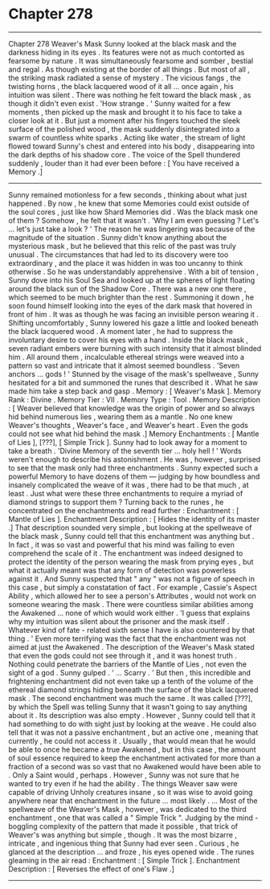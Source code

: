 
# Chapter 278


---

Chapter 278 Weaver's Mask
Sunny looked at the black mask and the darkness hiding in its eyes . Its features were not as much contorted as fearsome by nature . It was simultaneously fearsome and somber , bestial and regal . As though existing at the border of all things .
But most of all , the striking mask radiated a sense of mystery .
The vicious fangs , the twisting horns , the black lacquered wood of it all … once again , his intuition was silent . There was nothing he felt toward the black mask , as though it didn't even exist .
'How strange . '
Sunny waited for a few moments , then picked up the mask and brought it to his face to take a closer look at it .
But just a moment after his fingers touched the sleek surface of the polished wood , the mask suddenly disintegrated into a swarm of countless white sparks . Acting like water , the stream of light flowed toward Sunny's chest and entered into his body , disappearing into the dark depths of his shadow core .
The voice of the Spell thundered suddenly , louder than it had ever been before :
[ You have received a Memory .]
***
Sunny remained motionless for a few seconds , thinking about what just happened .
By now , he knew that some Memories could exist outside of the soul cores , just like how Shard Memories did .
Was the black mask one of them ? Somehow , he felt that it wasn't .
'Why I am even guessing ? Let's … let's just take a look ? '
The reason he was lingering was because of the magnitude of the situation . Sunny didn't know anything about the mysterious mask , but he believed that this relic of the past was truly unusual . The circumstances that had led to its discovery were too extraordinary , and the place it was hidden in was too uncanny to think otherwise .
So he was understandably apprehensive .
With a bit of tension , Sunny dove into his Soul Sea and looked up at the spheres of light floating around the black sun of the Shadow Core . There was a new one there , which seemed to be much brighter than the rest .
Summoning it down , he soon found himself looking into the eyes of the dark mask that hovered in front of him . It was as though he was facing an invisible person wearing it . Shifting uncomfortably , Sunny lowered his gaze a little and looked beneath the black lacquered wood .
A moment later , he had to suppress the involuntary desire to cover his eyes with a hand .
Inside the black mask , seven radiant embers were burning with such intensity that it almost blinded him . All around them , incalculable ethereal strings were weaved into a pattern so vast and intricate that it almost seemed boundless .
'Seven anchors … gods ! '
Stunned by the visage of the mask's spellweave , Sunny hesitated for a bit and summoned the runes that described it . What he saw made him take a step back and gasp .
Memory : [ Weaver's Mask ].
Memory Rank : Divine .
Memory Tier : VII .
Memory Type : Tool .
Memory Description : [ Weaver believed that knowledge was the origin of power and so always hid behind numerous lies , wearing them as a mantle . No one knew Weaver's thoughts , Weaver's face , and Weaver's heart . Even the gods could not see what hid behind the mask .]
Memory Enchantments : [ Mantle of Lies ], [???], [ Simple Trick ].
Sunny had to look away for a moment to take a breath .
'Divine Memory of the seventh tier … holy hell ! '
Words weren't enough to describe his astonishment . He was , however , surprised to see that the mask only had three enchantments . Sunny expected such a powerful Memory to have dozens of them — judging by how boundless and insanely complicated the weave of it was , there had to be that much , at least .
Just what were these three enchantments to require a myriad of diamond strings to support them ?
Turning back to the runes , he concentrated on the enchantments and read further :
Enchantment : [ Mantle of Lies ].
Enchantment Description : [ Hides the identity of its master .]
That description sounded very simple , but looking at the spellweave of the black mask , Sunny could tell that this enchantment was anything but . In fact , it was so vast and powerful that his mind was failing to even comprehend the scale of it .
The enchantment was indeed designed to protect the identity of the person wearing the mask from prying eyes , but what it actually meant was that any form of detection was powerless against it . And Sunny suspected that " any " was not a figure of speech in this case , but simply a constatation of fact .
For example , Cassie's Aspect Ability , which allowed her to see a person's Attributes , would not work on someone wearing the mask . There were countless similar abilities among the Awakened ... none of which would work either .
'I guess that explains why my intuition was silent about the prisoner and the mask itself . Whatever kind of fate - related sixth sense I have is also countered by that thing . '
Even more terrifying was the fact that the enchantment was not aimed at just the Awakened . The description of the Weaver's Mask stated that even the gods could not see through it , and it was honest truth . Nothing could penetrate the barriers of the Mantle of Lies , not even the sight of a god .
Sunny gulped .
' ... Scarry . '
But then , this incredible and frightening enchantment did not even take up a tenth of the volume of the ethereal diamond strings hiding beneath the surface of the black lacquered mask .
The second enchantment was much the same .
It was called [???], by which the Spell was telling Sunny that it wasn't going to say anything about it . Its description was also empty .
However , Sunny could tell that it had something to do with sight just by looking at the weave . He could also tell that it was not a passive enchantment , but an active one , meaning that currently , he could not access it .
Usually , that would mean that he would be able to once he became a true Awakened , but in this case , the amount of soul essence required to keep the enchantment activated for more than a fraction of a second was so vast that no Awakened would have been able to . Only a Saint would , perhaps .
However , Sunny was not sure that he wanted to try even if he had the ability . The things Weaver saw were capable of driving Unholy creatures insane , so it was wise to avoid going anywhere near that enchantment in the future … most likely .
... Most of the spellweave of the Weaver's Mask , however , was dedicated to the third enchantment , one that was called a " Simple Trick ". Judging by the mind - boggling complexity of the pattern that made it possible , that trick of Weaver's was anything but simple , though .
It was the most bizarre , intricate , and ingenious thing that Sunny had ever seen .
Curious , he glanced at the description … and froze , his eyes opened wide .
The runes gleaming in the air read :
Enchantment : [ Simple Trick ].
Enchantment Description : [ Reverses the effect of one's Flaw .]

---

